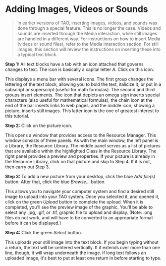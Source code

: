 # Adding Images, Videos or Sounds

>In earlier versions of TAO, inserting images, videos, and sounds was done through a special feature. This is no longer the case. Videos and sounds are inserted through the Media interaction, while still images are handled in a different way. For instructions on how to insert Media (videos or sound files), refer to the Media interaction section. For still images, this section will review the instructions on inserting these into a typical text block.

**Step 1:** All text blocks have a tab with an icon attached that governs changes to text. The icon is basically a capital letter *A*. Click on this icon.

This displays a menu bar with several icons. The first group changes the lettering of the text block, allowing you to bold the text, italicize it, or put in a subscript or superscript (useful for math formulas). The second and third groups insert elements. The icon that depicts an omega sign inserts special characters (also useful for mathematical formulas), the chain icon at the end of the bar inserts links to web pages, and the middle icon, showing a picture, inserts still images. This latter icon is the one of greatest interest to this tutorial.

**Step 2:** Click on the picture icon.

This opens a window that provides access to the Resource Manager. This window consists of three panels. As with the main window, the left panel is a Library, the Resource Library. The middle panel serves as a list of pictures that are available within the highlighted Class in the Resource Library. The right panel provides a preview and properties. If your picture is already in the Resource Library, click on that picture and skip to Step 4. If it is not, then carry out Step 3.

**Step 3:** To add a new picture from your desktop, click the blue *Add file(s)* button. After that, click the blue *Browse...* button.

This allows you to navigate your computer system and find a desired still image to upload into your TAO system. Once you selected it, and opened it, click on the green *Upload* button to complete the upload. When it is completed, you'll see the preview image of the graphic. You'll be able to select any .jpg, .gif, or .tif, graphic file to upload and display. (Note: .png files do not work, and will have to be converted to an appropriate format before it can be displayed.)

**Step 4:** Click the green *Select* button.

This uploads your still image into the text block. If you begin typing without a return, the text will be centered vertically. If it extends over more than one line, though, it will wrap underneath the image. If long text follows an uploaded image, it's best to put at least one return in before starting to type.